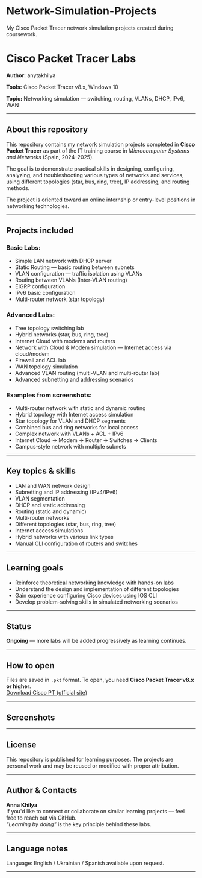 # Network-Simulation-Projects
My Cisco Packet Tracer network simulation projects created during coursework.

# Cisco Packet Tracer Labs  
**Author:** anytakhilya  

**Tools:** Cisco Packet Tracer v8.x, Windows 10  

**Topic:** Networking simulation — switching, routing, VLANs, DHCP, IPv6, WAN  

---

## About this repository

This repository contains my network simulation projects completed in **Cisco Packet Tracer** as part of the IT training course in *Microcomputer Systems and Networks* (Spain, 2024–2025).

The goal is to demonstrate practical skills in designing, configuring, analyzing, and troubleshooting various types of networks and services, using different topologies (star, bus, ring, tree), IP addressing, and routing methods.

The project is oriented toward an online internship or entry-level positions in networking technologies.

---

## Projects included

### Basic Labs:
- Simple LAN network with DHCP server
- Static Routing — basic routing between subnets
- VLAN configuration — traffic isolation using VLANs
- Routing between VLANs (Inter-VLAN routing)
- EIGRP configuration
- IPv6 basic configuration
- Multi-router network (star topology)

### Advanced Labs:
- Tree topology switching lab
- Hybrid networks (star, bus, ring, tree)
- Internet Cloud with modems and routers
- Network with Cloud & Modem simulation — Internet access via cloud/modem
- Firewall and ACL lab
- WAN topology simulation
- Advanced VLAN routing (multi-VLAN and multi-router lab)
- Advanced subnetting and addressing scenarios

### Examples from screenshots:
- Multi-router network with static and dynamic routing
- Hybrid topology with Internet access simulation
- Star topology for VLAN and DHCP segments
- Combined bus and ring networks for local access
- Complex network with VLANs + ACL + IPv6
- Internet Cloud → Modem → Router → Switches → Clients
- Campus-style network with multiple subnets

---

## Key topics & skills
- LAN and WAN network design
- Subnetting and IP addressing (IPv4/IPv6)
- VLAN segmentation
- DHCP and static addressing
- Routing (static and dynamic)
- Multi-router networks
- Different topologies (star, bus, ring, tree)
- Internet access simulations
- Hybrid networks with various link types
- Manual CLI configuration of routers and switches

---

## Learning goals
- Reinforce theoretical networking knowledge with hands-on labs
- Understand the design and implementation of different topologies
- Gain experience configuring Cisco devices using IOS CLI
- Develop problem-solving skills in simulated networking scenarios

---

## Status
**Ongoing** — more labs will be added progressively as learning continues.

---

## How to open
Files are saved in `.pkt` format. To open, you need **Cisco Packet Tracer v8.x or higher**.  
[Download Cisco PT (official site)](https://skillsforall.com/course/packet-tracer-introduction)

---

## Screenshots

---

## License
This repository is published for learning purposes. The projects are personal work and may be reused or modified with proper attribution.

---

## Author & Contacts
**Anna Khilya**  
If you'd like to connect or collaborate on similar learning projects — feel free to reach out via GitHub.  
_"Learning by doing"_ is the key principle behind these labs.

---

## Language notes
Language: English / Ukrainian / Spanish available upon request.

---
